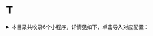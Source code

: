 # T
<details>
<summary>
本目录共收录6个小程序，详情见如下，单击导入对应配置：
</summary>

- [T3出行](surge:///install-module?url=https%3A%2F%2Fraw.githubusercontent.com%2FzirawellRule%2FSurge%2FAdblock%2FApplet%2FWechat%2FT%2FT3%E5%87%BA%E8%A1%8C%2Ft3go.sgmodule)
- [台风路径](surge:///install-module?url=https%3A%2F%2Fraw.githubusercontent.com%2FzirawellRule%2FSurge%2FAdblock%2FApplet%2FWechat%2FT%2F%E5%8F%B0%E9%A3%8E%E8%B7%AF%E5%BE%84%2Ftflj.sgmodule)
- [同程旅行](surge:///install-module?url=https%3A%2F%2Fraw.githubusercontent.com%2FzirawellRule%2FSurge%2FAdblock%2FApplet%2FWechat%2FT%2F%E5%90%8C%E7%A8%8B%E6%97%85%E8%A1%8C%2F17u.sgmodule)
- [特来电](surge:///install-module?url=https%3A%2F%2Fraw.githubusercontent.com%2FzirawellRule%2FSurge%2FAdblock%2FApplet%2FWechat%2FT%2F%E7%89%B9%E6%9D%A5%E7%94%B5%2Fteld.sgmodule)
- [腾讯乘车码](surge:///install-module?url=https%3A%2F%2Fraw.githubusercontent.com%2FzirawellRule%2FSurge%2FAdblock%2FApplet%2FWechat%2FT%2F%E8%85%BE%E8%AE%AF%E4%B9%98%E8%BD%A6%E7%A0%81%2Ftenpay.sgmodule)
- [途虎养车](surge:///install-module?url=https%3A%2F%2Fraw.githubusercontent.com%2FzirawellRule%2FSurge%2FAdblock%2FApplet%2FWechat%2FT%2F%E9%80%94%E8%99%8E%E5%85%BB%E8%BD%A6%2Ftuhu.sgmodule)

</details>